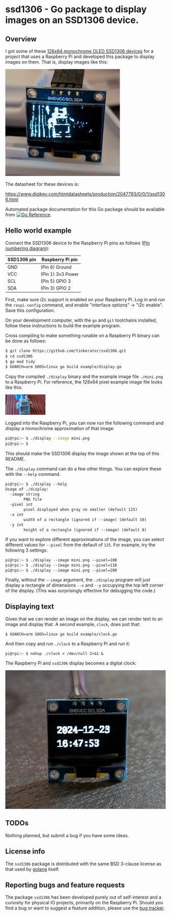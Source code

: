 # ssd1306 - Go package to display images on an SSD1306 device.

## Overview

I got some of these [128x64 monochrome OLED SSD1306
devices](https://www.amazon.com/s?k=SSD1306) for a project that uses a
Raspberry Pi and developed this package to display images on
them. That is, display images like this:

![hello world display example](hello.png)

The datasheet for these devices is:

https://www.digikey.com/htmldatasheets/production/2047793/0/0/1/ssd1306.html

Automated package documentation for this Go package should be
available from [![Go
Reference](https://pkg.go.dev/badge/zappem.net/pub/io/device/ssd1306.svg)](https://pkg.go.dev/zappem.net/pub/io/device/ssd1306).

## Hello world example

Connect the SSD1306 device to the Raspberry Pi pins
as follows ([Pin numbering diagram](https://pinout.xyz/)):

| SSD1306 pin | Raspberry Pi pin   |
|-------------|--------------------|
|  GND        |  (Pin 6) Ground    |
|  VCC        |  (Pin 1) 3v3 Power |
|  SCL        |  (Pin 5) GPIO 3    |
|  SDA        |  (Pin 3) GPIO 2    |

First, make sure i2c support is enabled on your Raspberry Pi. Log in
and run the `raspi-config` command, and enable "interface options" ->
"i2c enable". Save this configuration.

On your development computer, with the `go` and `git` toolchains
installed, follow these instructions to build the example program.

Cross compiling to make something runable on a Raspberry Pi binary can
be done as follows:
```bash
$ git clone https://github.com/tinkerator/ssd1306.git
$ cd ssd1306
$ go mod tidy
$ GOARCH=arm GOOS=linux go build example/display.go
```

Copy the compiled `./display` binary and the example image file
`./mini.png` to a Raspberry Pi. For reference, the 128x64 pixel
example image file looks like this:

![reference 128x64 pixel image](mini.png)

Logged into the Raspberry Pi, you can now run the following command and display a monochrome approximation of that image:

```bash
pi@rpi:~ $ ./display --image mini.png
pi@rpi:~ $
```

This should make the SSD1306 display the image shown at the top of
this README.

The `./display` command can do a few other things. You can explore
these with the `--help` command.

```
pi@rpi:~ $ ./display --help
Usage of ./display:
  -image string
    	PNG file
  -pixel int
    	pixel displayed when gray no smaller (default 125)
  -x int
    	width of a rectangle (ignored if --image) (default 19)
  -y int
    	height of a rectangle (ignored if --image) (default 8)
```

If you want to explore different approximations of the image, you can
select different values for `--pixel` from the default of `125`. For
example, try the following 3 settings:

```
pi@rpi:~ $ ./display --image mini.png --pixel=100
pi@rpi:~ $ ./display --image mini.png --pixel=110
pi@rpi:~ $ ./display --image mini.png --pixel=200
```

Finally, without the `--image` argument, the `./display` program will
just display a rectangle of dimensions `--x` and `--y` occupying the
top left corner of the display. (This was surprisingly effective for
debugging the code.)

## Displaying text

Given that we can render an image on the display, we can render text
to an image and display that. A second example, `clock`, does just
that:

```
$ GOARCH=arm GOOS=linux go build example/clock.go
```

And then copy and run `./clock` to a Raspberry Pi and run it:

```
pi@rpi:~ $ nohup ./clock > /dev/null 2>&1 &
```

The Raspberry Pi and `ssd1306` display becomes a digital clock:

![clock image](clock.png)

## TODOs

Nothing planned, but submit a bug if you have some ideas.

## License info

The `ssd1306` package is distributed with the same BSD 3-clause
license as that used by [golang](https://golang.org/LICENSE) itself.

## Reporting bugs and feature requests

The package `ssd1306` has been developed purely out of self-interest and a
curiosity for physical IO projects, primarily on the Raspberry
Pi. Should you find a bug or want to suggest a feature addition,
please use the [bug
tracker](https://github.com/tinkerator/ssd1306/issues).
